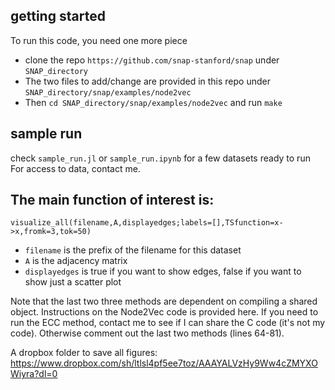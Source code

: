## getting started
To run this code, you need one more piece
- clone the repo `https://github.com/snap-stanford/snap` under `SNAP_directory`    
- The two files to add/change are provided in this repo under `SNAP_directory/snap/examples/node2vec`    
- Then `cd SNAP_directory/snap/examples/node2vec` and run `make`   

## sample run
check `sample_run.jl` or `sample_run.ipynb` for a few datasets ready to run
For access to data, contact me.

## The main function of interest is:
`visualize_all(filename,A,displayedges;labels=[],TSfunction=x->x,fromk=3,tok=50)`
- `filename` is the prefix of the filename for this dataset
- `A` is the adjacency matrix
- `displayedges` is true if you want to show edges, false if you want to show just a scatter plot

Note that the last two three methods are dependent on compiling a shared object. Instructions on the Node2Vec code is provided here. If you need to run the ECC method, contact me to see if I can share the C code (it's not my code). Otherwise comment out the last two methods (lines 64-81).

A dropbox folder to save all figures: https://www.dropbox.com/sh/ltlsl4pf5ee7toz/AAAYALVzHy9Ww4cZMYXOWiyra?dl=0

